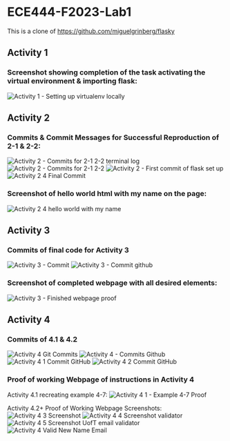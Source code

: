 # ECE444-F2023-Lab1

This is a clone of https://github.com/miguelgrinberg/flasky

## Activity 1

### Screenshot showing completion of the task activating the virtual environment & importing flask:
![Activity 1 - Setting up virtualenv locally](https://github.com/AsherHounsell/ECE444-F2023-Lab1/assets/61854862/02e2208f-f15d-4816-912c-93ba248c55e0)

## Activity 2

### Commits & Commit Messages for Successful Reproduction of 2-1 & 2-2:
![Activity 2 - Commits for 2-1   2-2 terminal log](https://github.com/AsherHounsell/ECE444-F2023-Lab1/assets/61854862/db747a31-0fa6-4b36-8788-5e996b8f0351)
![Activity 2 - Commits for 2-1   2-2](https://github.com/AsherHounsell/ECE444-F2023-Lab1/assets/61854862/e9aa5cbf-456a-4d25-be5a-8b752e2a3acf)
![Activity 2 - First commit of flask set up](https://github.com/AsherHounsell/ECE444-F2023-Lab1/assets/61854862/72ecb94f-650e-4403-b7a3-ddc8b2dfb72f)
![Activity 2 4 Final Commit](https://github.com/AsherHounsell/ECE444-F2023-Lab1/assets/61854862/a565c46e-cfdd-460e-8670-c3cf31fbf9ae)

### Screenshot of hello world html with my name on the page:
![Activity 2 4 hello world with my name](https://github.com/AsherHounsell/ECE444-F2023-Lab1/assets/61854862/9cdda63a-681c-4959-89ea-310eed050fb6)

## Activity 3

### Commits of final code for Activity 3
![Activity 3 - Commit](https://github.com/AsherHounsell/ECE444-F2023-Lab1/assets/61854862/f38d2fd8-afa4-44ec-9741-f2eaf81efb2d)
![Activity 3 - Commit github](https://github.com/AsherHounsell/ECE444-F2023-Lab1/assets/61854862/39966e2d-c97e-4f7f-9d05-88e6436b72f4)

### Screenshot of completed webpage with all desired elements:
![Activity 3 - Finished webpage proof](https://github.com/AsherHounsell/ECE444-F2023-Lab1/assets/61854862/ad5ad03a-e02c-44b4-a2b6-73babcce1529)

## Activity 4

### Commits of 4.1 & 4.2
![Activity 4 Git Commits](https://github.com/AsherHounsell/ECE444-F2023-Lab1/assets/61854862/1ca77aeb-22f9-43ec-b483-66a600e0da12)
![Activity 4 - Commits Github](https://github.com/AsherHounsell/ECE444-F2023-Lab1/assets/61854862/dd5b5a7e-6e21-4887-8a22-cb02d22d893f)
![Activity 4 1 Commit GitHub](https://github.com/AsherHounsell/ECE444-F2023-Lab1/assets/61854862/cc498137-081c-4b1c-b507-53007861dbcc)
![Activity 4 2 Commit GitHub](https://github.com/AsherHounsell/ECE444-F2023-Lab1/assets/61854862/63a817b8-c14e-46b7-b59b-842a66bfeba3)

### Proof of working Webpage of instructions in Activity 4
Activity 4.1 recreating example 4-7:
![Activity 4 1 - Example 4-7 Proof](https://github.com/AsherHounsell/ECE444-F2023-Lab1/assets/61854862/8a154e01-dbf3-4f67-b164-6ca7c66f0b82)

Activity 4.2+ Proof of Working Webpage Screenshots:
![Activity 4 3 Screenshot](https://github.com/AsherHounsell/ECE444-F2023-Lab1/assets/61854862/e6423e64-86d4-4520-9f51-e122659ce159)
![Activity 4 4 Screenshot validator](https://github.com/AsherHounsell/ECE444-F2023-Lab1/assets/61854862/e0ce9caf-d5e5-481a-a58e-33525478a1c4)
![Activity 4 5 Screenshot UofT email validator](https://github.com/AsherHounsell/ECE444-F2023-Lab1/assets/61854862/51b6f924-f043-4115-af5e-5a7dcf59f5d6)
![Activity 4 Valid New Name   Email](https://github.com/AsherHounsell/ECE444-F2023-Lab1/assets/61854862/91b5e963-26db-4874-958f-0c3430b4560b)








